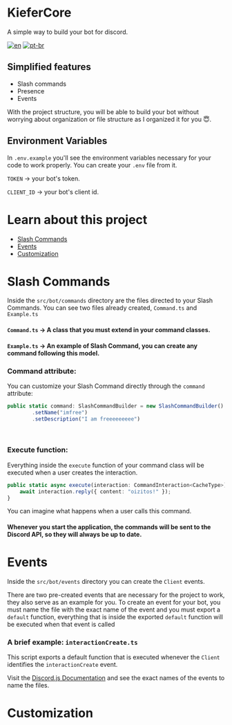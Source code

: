 # KieferCore

A simple way to build your bot for discord.

[![en](https://img.shields.io/badge/lang-en-red.svg)](https://github.com/gabrieldasnevespinheiro/kiefercore/blob/main/README.md)
[![pt-br](https://img.shields.io/badge/lang-pt--br-green.svg)](https://github.com/gabrieldasnevespinheiro/kiefercore/blob/main/README.pt-br.md)

## Simplified features

- Slash commands
- Presence
- Events
<p>With the project structure, you will be able to build your bot without worrying about organization or file structure as I organized it for you 😇.</p>

## Environment Variables

In `.env.example` you'll see the environment variables necessary for your code to work properly. You can create your `.env` file from it.

`TOKEN` → your bot's token.

`CLIENT_ID` → your bot's client id.

# Learn about this project

* [Slash Commands](#slash-commands)
* [Events](#events)
* [Customization](#customization)


# Slash Commands
<span>Inside the `src/bot/commands` directory are the files directed to your Slash Commands.
You can see two files already created, `Command.ts` and `Example.ts`</span>

#### `Command.ts` → A class that you must extend in your command classes.
#### `Example.ts` → An example of Slash Command, you can create any command following this model.

### Command attribute:
<span>You can customize your Slash Command directly through the `command` attribute:</span>
```typescript 
public static command: SlashCommandBuilder = new SlashCommandBuilder()
        .setName("imfree")
        .setDescription("I am freeeeeeeee")
```
<br>

### Execute function:
<span>Everything inside the `execute` function of your command class will be executed when a user creates the interaction.</span>
```typescript
public static async execute(interaction: CommandInteraction<CacheType>) {
    await interaction.reply({ content: "oizitos!" });
}
```
<span>You can imagine what happens when a user calls this command.</span>

#### Whenever you start the application, the commands will be sent to the Discord API, so they will always be up to date.

# Events
<span>Inside the `src/bot/events` directory you can create the `Client` events.</span>

<span>There are two pre-created events that are necessary for the project to work, they also serve as an example for you. To create an event for your bot, you must name the file with the exact name of the event and you must export a `default` function, everything that is inside the exported `default` function will be executed when that event is called</span>

### A brief example: `interactionCreate.ts`
This script exports a default function that is executed whenever the `Client` identifies the `interactionCreate` event.

Visit the [Discord.js Documentation](https://discord.js.org/docs/packages/discord.js/14.14.1/Events:Enum) and see the exact names of the events to name the files.

# Customization
